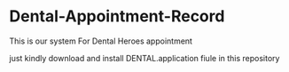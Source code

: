 # Dental-Appointment-Record

This is our system For Dental Heroes appointment

just kindly download and install DENTAL.application fiule in this repository
